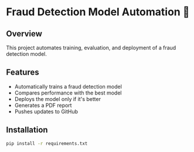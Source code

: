 # Fraud Detection Model Automation 🚀

## Overview
This project automates training, evaluation, and deployment of a fraud detection model.

## Features
- Automatically trains a fraud detection model
- Compares performance with the best model
- Deploys the model only if it's better
- Generates a PDF report
- Pushes updates to GitHub

## Installation
```sh
pip install -r requirements.txt
